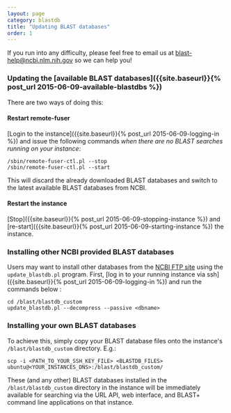 ```yaml
---
layout: page
category: blastdb
title: "Updating BLAST databases"
order: 1
---
```


If you run into any difficulty, please feel free to email us at blast-help@ncbi.nlm.nih.gov so we can help you!

### Updating the [available BLAST databases]({{site.baseurl}}{% post_url 2015-06-09-available-blastdbs %})

There are two ways of doing this:

#### Restart remote-fuser
[Login to the instance]({{site.baseurl}}{% post_url 2015-06-09-logging-in %}) and issue the following commands *when there are no BLAST searches running on your instance*:

    /sbin/remote-fuser-ctl.pl --stop
    /sbin/remote-fuser-ctl.pl --start

This will discard the already downloaded BLAST databases and switch to the latest available BLAST databases from NCBI.

#### Restart the instance
[Stop]({{site.baseurl}}{% post_url 2015-06-09-stopping-instance %}) and [re-start]({{site.baseurl}}{% post_url 2015-06-09-starting-instance %}) the instance.

### Installing other NCBI provided BLAST databases

Users may want to install other databases from the [NCBI FTP site](ftp://ftp.ncbi.nlm.nih.gov/blast/db) using the
`update_blastdb.pl` program. First, [log in to your running
instance via ssh]({{site.baseurl}}{% post_url 2015-06-09-logging-in %}) and run the
commands below :

    cd /blast/blastdb_custom
    update_blastdb.pl --decompress --passive <dbname>

### Installing your own BLAST databases

To achieve this, simply copy your BLAST database files onto the instance's `/blast/blastdb_custom` directory. E.g.:

    scp -i <PATH_TO_YOUR_SSH_KEY_FILE> <BLASTDB_FILES> ubuntu@<YOUR_INSTANCES_DNS>:/blast/blastdb_custom/


These (and any other) BLAST databases installed in the `/blast/blastdb_custom`
directory in the instance will be immediately available for searching via the
URL API, web interface, and BLAST+ command line applications on that instance.


